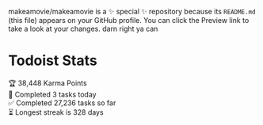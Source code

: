 makeamovie/makeamovie is a ✨ special ✨ repository because its `README.md` (this file) appears on your GitHub profile.
You can click the Preview link to take a look at your changes. darn right ya can

# Todoist Stats

<!-- TODO-IST:START -->
🏆  38,448 Karma Points           
🌸  Completed 3 tasks today           
✅  Completed 27,236 tasks so far           
⏳  Longest streak is 328 days
<!-- TODO-IST:END -->